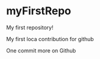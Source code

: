 # myFirstRepo
My first repository!

My first loca contribution for github

One commit more on Github
